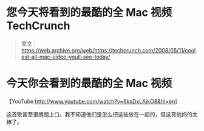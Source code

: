 # 您今天将看到的最酷的全 Mac 视频 TechCrunch

> 原文：<https://web.archive.org/web/https://techcrunch.com/2008/05/11/coolest-all-mac-video-youll-see-today/>

# 今天你会看到的最酷的全 Mac 视频

【YouTube http://www.youtube.com/watch?v=6kxDxLAjkO8&hl=en]

这首歌甚至很朗朗上口。我不知道他们是怎么把这些放在一起的，但这真他妈的太棒了。